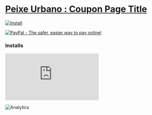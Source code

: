 # [Peixe Urbano : Coupon Page Title](.)

[![Install](../../resources/image/install_button.jpg)](../../../../raw/master/scripts/PeixeUrbano_Coupon_Page_Title/main.user.js)

[![PayPal - The safer, easier way to pay online!](https://www.paypalobjects.com/en_US/i/btn/btn_donate_SM.gif "PayPal - The safer, easier way to pay online!")](https://goo.gl/DNfg2w)


### Installs
![Daily installs](http://gm.wesley.eti.br/count.php?id=scripts/PeixeUrbano_Coupon_Page_Title/main.user.js&type=image)

![Analytics](https://ga-beacon.appspot.com/UA-462297-6/master/PeixeUrbano_Coupon_Page_Title?pixel)
